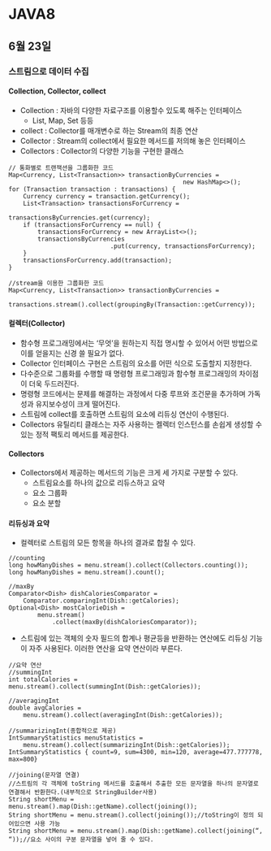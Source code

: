 # JAVA8

## 6월 23일

### 스트림으로 데이터 수집

#### Collection, Collector, collect
- Collection : 자바의 다양한 자료구조를 이용할수 있도록 해주는 인터페이스
    - List, Map, Set 등등
- collect : Collector를 매개변수로 하는 Stream의 최종 연산
- Collector : Stream의 collect에서 필요한 메서드를 저의해 놓은 인터페이스
- Collectors : Collector의 다양한 기능을 구현한 클래스
```{.java}
// 통화별로 트랜잭션을 그룹화한 코드
Map<Currency, List<Transaction>> transactionByCurrencies = 
												new HashMap<>();
for (Transaction transaction : transactions) {
	Currency currency = transaction.getCurrency();
	List<Transaction> transactionsForCurrency =
								transactionsByCurrencies.get(currency);
	if (transactionsForCurrency == null) {
		transactionsForCurrency = new ArrayList<>();
		transactionsByCurrencies
							.put(currency, transactionsForCurrency);
	}
	transactionsForCurrency.add(transaction);
}

//stream을 이용한 그룹화한 코드
Map<Currency, List<Transaction>> transactionByCurrencies = 
	transactions.stream().collect(groupingBy(Transaction::getCurrency));
```

#### 컬렉터(Collector)
- 함수형 프로그래밍에서는 ‘무엇’을 원하는지 직접 명시할 수 있어서 어떤 방법으로 이를 얻을지는 신경 쓸 필요가 없다.
- Collector 인터페이스 구현은 스트림의 요소를 어떤 식으로 도출할지 지정한다.
- 다수준으로 그룹화를 수행할 때 명령형 프로그래밍과 함수형 프로그래밍의 차이점이 더욱 두드러진다.
- 명령형 코드에서는 문제를 해결하는 과정에서 다중 루프와 조건문을 추가하며 가독성과 유지보수성이 크게 떨어진다.
- 스트림에 collect를 호출하면 스트림의 요소에 리듀싱 연산이 수행된다.
- Collectors 유틸리티 클래스는 자주 사용하는 켈렉터 인스턴스를 손쉽게 생성할 수 있는 정적 팩토리 메서드를 제공한다.

#### Collectors
- Collectors에서 제공하는 메서드의 기능은 크게 세 가지로 구분할 수 있다.
    - 스트림요소를 하나의 값으로 리듀스하고 요약
    - 요소 그룹화
    - 요소 분할

#### 리듀싱과 요약
- 컬렉터로 스트림의 모든 항목을 하나의 결과로 합칠 수 있다.
```{.java}
//counting
long howManyDishes = menu.stream().collect(Collectors.counting());
long howManyDishes = menu.stream().count();

//maxBy
Comparator<Dish> dishCaloriesComparator =
	Comparator.comparingInt(Dish::getCalories);
Optional<Dish> mostCalorieDish =
		menu.stream()
			.collect(maxBy(dishCaloriesComparator));
```
- 스트림에 있는 객체의 숫자 필드의 합계나 평균등을 반환하는 연산에도 리듀싱 기능이 자주 사용된다. 이러한 연산을 요약 연산이라 부른다.
```{.java}
//요약 연산
//summingInt
int totalCalories = menu.stream().collect(summingInt(Dish::getCalories));

//averagingInt
double avgCalories =
	menu.stream().collect(averagingInt(Dish::getCalories));

//summarizingInt(종합적으로 제공)
IntSummaryStatistics menuStatistics =
	menu.stream().collect(summarizingInt(Dish::getCalories));
IntSummaryStatistics { count=9, sum=4300, min=120, average=477.777778, max=800}

//joining(문자열 연결)
//스트림의 각 객체에 toString 메서드를 호출해서 추출한 모든 문자열을 하나의 문자열로 연결해서 반환한다.(내부적으로 StringBuilder사용)
String shortMenu = menu.stream().map(Dish::getName).collect(joining());
String shortMenu = menu.stream().collect(joining());//toString이 정의 되어있으면 사용 가능
String shortMenu = menu.stream().map(Dish::getName).collect(joining(“, “));//요소 사이의 구분 문자열을 넣어 줄 수 있다.


```

